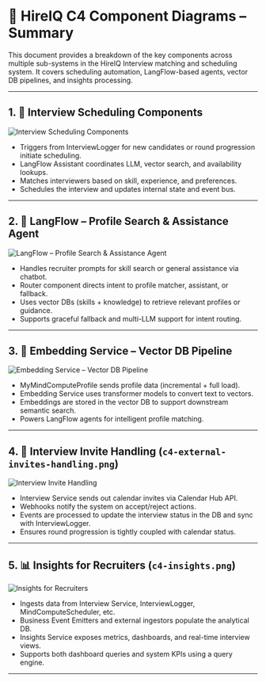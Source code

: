 # 🧩 HireIQ C4 Component Diagrams – Summary

This document provides a breakdown of the key components across multiple sub-systems in the HireIQ Interview matching and 
scheduling system. It covers scheduling automation, LangFlow-based agents, vector DB pipelines, and insights processing.

---

## 1. 📅 Interview Scheduling Components 

![Interview Scheduling Components](../images/architecture/c4-interview-service-scheduling.png)

- Triggers from InterviewLogger for new candidates or round progression initiate scheduling.
- LangFlow Assistant coordinates LLM, vector search, and availability lookups.
- Matches interviewers based on skill, experience, and preferences.
- Schedules the interview and updates internal state and event bus.

---

## 2. 🤖 LangFlow – Profile Search & Assistance Agent

![LangFlow – Profile Search & Assistance Agent](../images/architecture/c4-interview-service-scheduling.png)

- Handles recruiter prompts for skill search or general assistance via chatbot.
- Router component directs intent to profile matcher, assistant, or fallback.
- Uses vector DBs (skills + knowledge) to retrieve relevant profiles or guidance.
- Supports graceful fallback and multi-LLM support for intent routing.

---

## 3. 🔁 Embedding Service – Vector DB Pipeline

![Embedding Service – Vector DB Pipeline](../images/architecture/c4-interview-service-scheduling.png)

- MyMindComputeProfile sends profile data (incremental + full load).
- Embedding Service uses transformer models to convert text to vectors.
- Embeddings are stored in the vector DB to support downstream semantic search.
- Powers LangFlow agents for intelligent profile matching.

---

## 4. 📨 Interview Invite Handling (`c4-external-invites-handling.png`)

![Interview Invite Handling](../images/architecture/c4-interview-service-scheduling.png)

- Interview Service sends out calendar invites via Calendar Hub API.
- Webhooks notify the system on accept/reject actions.
- Events are processed to update the interview status in the DB and sync with InterviewLogger.
- Ensures round progression is tightly coupled with calendar status.

---

## 5. 📊 Insights for Recruiters (`c4-insights.png`)

![Insights for Recruiters](../images/architecture/c4-interview-service-scheduling.png)

- Ingests data from Interview Service, InterviewLogger, MindComputeScheduler, etc.
- Business Event Emitters and external ingestors populate the analytical DB.
- Insights Service exposes metrics, dashboards, and real-time interview views.
- Supports both dashboard queries and system KPIs using a query engine.

---

